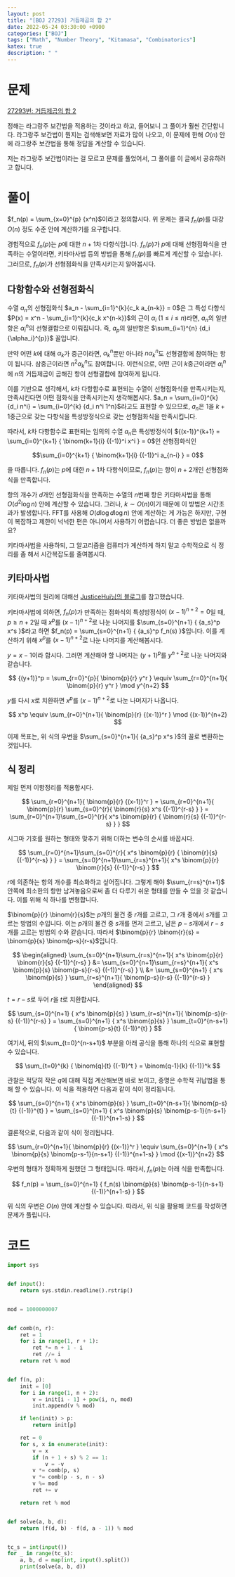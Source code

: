 ```yaml
---
layout: post
title: "[BOJ 27293] 거듭제곱의 합 2"
date: 2022-05-24 03:30:00 +0900
categories: ["BOJ"]
tags: ["Math", "Number Theory", "Kitamasa", "Combinatorics"]
katex: true
description: " "
---
```


# 문제

[27293번: 거듭제곱의 합 2](https://www.acmicpc.net/problem/27293)

정해는 라그랑주 보간법을 적용하는 것이라고 하고, 들어보니 그 풀이가 훨씬 간단합니다. 라그랑주 보간법이 뭔지는 검색해보면 자료가 많이 나오고, 이 문제에 한해 $O(n)$ 안에 라그랑주 보간법을 통해 정답을 계산할 수 있습니다.

저는 라그랑주 보간법이라는 걸 모르고 문제를 풀었어서, 그 풀이를 이 글에서 공유하려고 합니다.

# 풀이

$f_n(p) = \sum_{x=0}^{p} {x^n}$이라고 정의합시다. 위 문제는 결국 $f_n(p)$를 대강 $O(n)$ 정도 수준 안에 계산하기를 요구합니다.

경험적으로 $f_n(p)$는 $p$에 대한 $n+1$차 다항식입니다. $f_n(p)$가 $p$에 대해 선형점화식을 만족하는 수열이라면, 키타마사법 등의 방법을 통해 $f_n(p)$를 빠르게 계산할 수 있습니다. 그러므로, $f_n(p)$가 선형점화식을 만족시키는지 알아봅시다.

## 다항함수와 선형점화식

수열 $a_n$의 선형점화식 $a_n - \sum_{i=1}^{k}{c_k a_{n-k}} = 0$은 그 특성 다항식 $P(x) = x^n - \sum_{i=1}^{k}{c_k x^{n-k}}$의 근이 $\alpha_i$ ($1 \le i \le n$)라면, $a_n$의 일반항은 ${\alpha_i}^n$의 선형결합으로 이뤄집니다. 즉, $a_p$의 일반항은 $\sum_{i=1}^{n} {d_i {\alpha_i}^{p}}$ 꼴입니다.

만약 어떤 $k$에 대해 $\alpha_k$가 중근이라면, ${\alpha_k}^n$뿐만 아니라 $n{\alpha_k}^n$도 선형결합에 참여하는 항이 됩니다. 삼중근이라면 $n^2 {\alpha_k}^n$도 참여합니다. 이런식으로, 어떤 근이 $k$중근이라면 ${\alpha_i}^n$에 $n$의 거듭제곱이 곱해진 항이 선형결합에 참여하게 됩니다.

이를 기반으로 생각해서, $k$차 다항함수로 표현되는 수열이 선형점화식을 만족시키는지, 만족시킨다면 어떤 점화식을 만족시키는지 생각해봅시다. $a_n = \sum_{i=0}^{k} {d_i n^i} = \sum_{i=0}^{k} {d_i n^i 1^n}$라고도 표현할 수 있으므로, $a_n$은 $1$을 $k+1$중근으로 갖는 다항식을 특성방정식으로 갖는 선형점화식을 만족시킵니다.

따라서, $k$차 다항함수로 표현되는 임의의 수열 $a_n$은 특성방정식이 ${(x-1)}^{k+1} = \sum_{i=0}^{k+1} { \binom{k+1}{i} {(-1)}^i x^i } = 0$인 선형점화식인

$$\sum_{i=0}^{k+1} { \binom{k+1}{i} {(-1)}^i a_{n-i} } = 0$$

을 따릅니다. $f_n(p)$는 $p$에 대한 $n+1$차 다항식이므로, $f_n(p)$는 항이 $n+2$개인 선형점화식을 만족합니다.

항의 개수가 $d$개인 선형점화식을 만족하는 수열의 $n$번째 항은 키타마사법을 통해 $O(d^2 \log{n})$ 안에 계산할 수 있습니다. 그러나, $k \sim O(n)$이기 때문에 이 방법은 시간초과가 발생합니다. FFT를 사용해 $O(d \log{d} \log{n})$ 안에 계산하는 게 가능은 하지만, 구현이 복잡하고 제한이 넉넉한 편은 아니어서 사용하기 어렵습니다. 더 좋은 방법은 없을까요?

키타마사법을 사용하되, 그 알고리즘을 컴퓨터가 계산하게 하지 말고 수학적으로 식 정리를 좀 해서 시간복잡도를 줄여봅시다.

## 키타마사법

키타마사법의 원리에 대해선 [JusticeHui님의 블로그](https://justicehui.github.io/hard-algorithm/2021/03/13/kitamasa/)를 참고했습니다.

키타마사법에 의하면, $f_n(p)$가 만족하는 점화식의 특성방정식이 ${(x-1)}^{n+2} = 0$일 때, $p \ge n+2$일 때  $x^p$를 ${(x-1)}^{n+2}$로 나눈 나머지를 $\sum_{s=0}^{n+1} { {a_s}^p x^s }$라고 하면 $f_n(p) = \sum_{s=0}^{n+1} { {a_s}^p f_n(s) }$입니다. 이를 계산하기 위해 $x^p$를 ${(x-1)}^{n+2}$로 나눈 나머지를 계산해봅시다.

$y = x-1$이라 합시다. 그러면 계산해야 할 나머지는 ${(y+1)}^p$를 $y^{n+2}$로 나눈 나머지와 같습니다.

$$
{(y+1)}^p = \sum_{r=0}^{p}{ \binom{p}{r} y^r } \equiv \sum_{r=0}^{n+1}{ \binom{p}{r} y^r } \mod y^{n+2}
$$

$y$를 다시 $x$로 치환하면 $x^p$를 ${(x-1)}^{n+2}$로 나눈 나머지가 나옵니다.

$$
x^p \equiv \sum_{r=0}^{n+1}{ \binom{p}{r} {(x-1)}^r } \mod {(x-1)}^{n+2}
$$

이제 목표는, 위 식의 우변을 $\sum_{s=0}^{n+1}{ {a_s}^p x^s }$의 꼴로 변환하는 것입니다.

## 식 정리

제일 먼저 이항정리를 적용합시다.

$$
\sum_{r=0}^{n+1}{ \binom{p}{r} {(x-1)}^r } = \sum_{r=0}^{n+1}{ \binom{p}{r} \sum_{s=0}^{r}{ \binom{r}{s} x^s {(-1)}^{r-s} } } = \sum_{r=0}^{n+1}\sum_{s=0}^{r}{ x^s \binom{p}{r} { \binom{r}{s} {(-1)}^{r-s} } }
$$

시그마 기호를 원하는 형태와 맞추기 위해 더하는 변수의 순서를 바꿉시다.

$$
\sum_{r=0}^{n+1}\sum_{s=0}^{r}{ x^s \binom{p}{r} { \binom{r}{s} {(-1)}^{r-s} } } = \sum_{s=0}^{n+1}\sum_{r=s}^{n+1}{ x^s \binom{p}{r} \binom{r}{s} {(-1)}^{r-s} }
$$

$r$에 의존하는 항의 개수를 최소화하고 싶어집니다. 그렇게 해야 $\sum_{r=s}^{n+1}$ 안쪽에 최소한의 항만 남겨놓음으로써 좀 더 다루기 쉬운 형태를 만들 수 있을 것 같습니다. 이를 위해 식 하나를 변형합니다.

$\binom{p}{r} \binom{r}{s}$는 $p$개의 물건 중 $r$개를 고르고, 그 $r$개 중에서 $s$개를 고르는 방법의 수입니다. 이는 $p$개의 물건 중 $s$개를 먼저 고르고, 남은 $p-s$개에서 $r-s$개를 고르는 방법의 수와 같습니다. 따라서 $\binom{p}{r} \binom{r}{s} = \binom{p}{s} \binom{p-s}{r-s}$입니다.

$$
\begin{aligned}
\sum_{s=0}^{n+1}\sum_{r=s}^{n+1}{ x^s \binom{p}{r}  \binom{r}{s} {(-1)}^{r-s} } &= \sum_{s=0}^{n+1}\sum_{r=s}^{n+1}{ x^s \binom{p}{s} \binom{p-s}{r-s} {(-1)}^{r-s} } \\
&= \sum_{s=0}^{n+1} { x^s \binom{p}{s} } \sum_{r=s}^{n+1}{ \binom{p-s}{r-s} {(-1)}^{r-s} }
\end{aligned}
$$

$t = r-s$로 두어 $r$을 $t$로 치환합시다.

$$
\sum_{s=0}^{n+1} { x^s \binom{p}{s} } \sum_{r=s}^{n+1}{ \binom{p-s}{r-s} {(-1)}^{r-s} } = \sum_{s=0}^{n+1} { x^s \binom{p}{s} } \sum_{t=0}^{n-s+1}{ \binom{p-s}{t} {(-1)}^{t} }
$$

여기서, 뒤의 $\sum_{t=0}^{n-s+1}$ 부분을 아래 공식을 통해 하나의 식으로 표현할 수 있습니다.

$$
\sum_{t=0}^{k} { \binom{q}{t} {(-1)}^t } = \binom{q-1}{k} {(-1)}^k
$$

관찰은 적당히 작은 $q$에 대해 직접 계산해보면 바로 보이고, 증명은 수학적 귀납법을 통해 할 수 있습니다. 이 식을 적용하면 다음과 같이 식이 정리됩니다.

$$
\sum_{s=0}^{n+1} { x^s \binom{p}{s} } \sum_{t=0}^{n-s+1}{ \binom{p-s}{t} {(-1)}^{t} } = \sum_{s=0}^{n+1} { x^s \binom{p}{s} \binom{p-s-1}{n-s+1} {(-1)}^{n+1-s} }
$$

결론적으로, 다음과 같이 식이 정리됩니다.

$$
\sum_{r=0}^{n+1}{ \binom{p}{r} {(x-1)}^r } \equiv \sum_{s=0}^{n+1} { x^s \binom{p}{s} \binom{p-s-1}{n-s+1} {(-1)}^{n+1-s} } \mod {(x-1)}^{n+2}
$$

우변의 형태가 정확하게 원했던 그 형태입니다. 따라서, $f_n(p)$는 아래 식을 만족합니다.

$$
f_n(p) = \sum_{s=0}^{n+1} { f_n(s) \binom{p}{s} \binom{p-s-1}{n-s+1} {(-1)}^{n+1-s} }
$$

위 식의 우변은 $O(n)$ 안에 계산할 수 있습니다. 따라서, 위 식을 활용해 코드를 작성하면 문제가 풀립니다.

# 코드

```py
import sys


def input():
    return sys.stdin.readline().rstrip()


mod = 1000000007


def comb(n, r):
    ret = 1
    for i in range(1, r + 1):
        ret *= n + 1 - i
        ret //= i
    return ret % mod


def f(n, p):
    init = [0]
    for i in range(1, n + 2):
        v = init[i - 1] + pow(i, n, mod)
        init.append(v % mod)

    if len(init) > p:
        return init[p]

    ret = 0
    for s, x in enumerate(init):
        v = x
        if (n + 1 + s) % 2 == 1:
            v = -v
        v *= comb(p, s)
        v *= comb(p - s, n - s)
        v %= mod
        ret += v

    return ret % mod


def solve(a, b, d):
    return (f(d, b) - f(d, a - 1)) % mod


tc_s = int(input())
for _ in range(tc_s):
    a, b, d = map(int, input().split())
    print(solve(a, b, d))

```